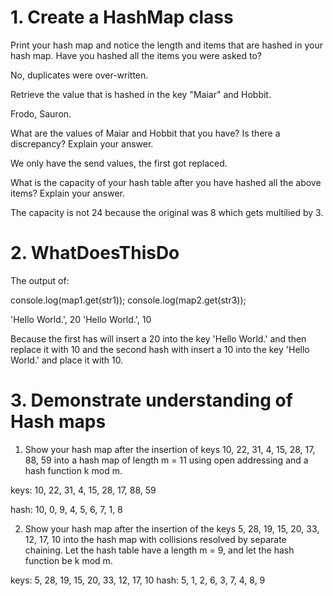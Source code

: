 # 1. Create a HashMap class

Print your hash map and notice the length and items
that are hashed in your hash map. Have you hashed all
the items you were asked to?

No, duplicates were over-written.

Retrieve the value that is hashed in the key "Maiar" and Hobbit.

Frodo, Sauron.

What are the values of Maiar and Hobbit that you have?
Is there a discrepancy? Explain your answer.

We only have the send values, the first got replaced.

What is the capacity of your hash table after you have
hashed all the above items? Explain your answer.

The capacity is not 24 because the original was 8
which gets multilied by 3.

# 2. WhatDoesThisDo

The output of:

console.log(map1.get(str1));
console.log(map2.get(str3));

'Hello World.', 20
'Hello World.', 10

Because the first has will insert a 20 into the key 'Hello World.' and then replace it with 10 and the second hash with insert a 10 into the key 'Hello World.' and place it with 10.

# 3. Demonstrate understanding of Hash maps

1) Show your hash map after the insertion of keys 10, 22, 31, 4, 15, 28, 17, 88, 59 into a hash map of length m = 11 using open addressing and a hash function k mod m.

keys: 10, 22, 31, 4, 15, 28, 17, 88, 59

hash: 10, 0,  9,  4, 5,   6,  7,  1,  8

2) Show your hash map after the insertion of the keys 5, 28, 19, 15, 20, 33, 12, 17, 10 into the hash map with collisions resolved by separate chaining. Let the hash table have a length m = 9, and let the hash function be k mod m.

keys:  5, 28, 19, 15, 20, 33, 12, 17, 10
hash:  5,  1,  2,  6,  3,  7,  4,  8,  9
